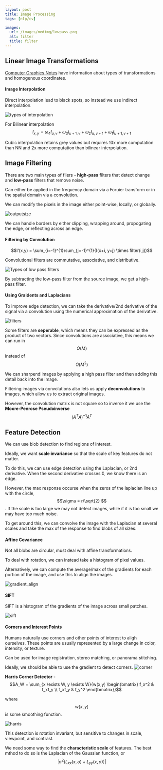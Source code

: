 ```yaml
---
layout: post
title: Image Processing
tags: [nlp/cv]

images: 
  url: /images/medimg/lowpass.png
  alt: filter
  title: filter
---
```

## Linear Image Transformations
[Computer Graphics Notes](/Computer-Graphics) have information about types of transformations and homogenous coordinates.

#### Image Interpolation
Direct interpolation lead to black spots, so instead we use indirect interpolation.

![types of interpolation](/images/medimg/interpolation.png)

For Bilinear interpolation $$I_{x,y} = \omega_4I_{u,v} + \omega_3I_{u+1,v} + \omega_2I_{u,v+1} + \omega_1I_{u+1,v+1} $$ 

Cubic interpolation retains grey values but requires 10x more computation than NN and 2x more computation than bilinear interpolation.

## Image Filtering

There are two main types of filers - **high-pass** filters that detect change and **low-pass** filters that remove noise.

Can either be applied in the frequency domain via a Foruier transform or in the spatial domain via a convolution.

We can modify the pixels in the image either point-wise, locally, or globally.

![outputsize](/images/medimg/outputsize.png)

We can handle borders by either clipping, wrapping around, propogating the edge, or reflecting across an edge.

#### Filtering by Convolution
$$I'(x,y) = \sum_{i=-1}^{1}\sum_{j=-1}^{1}{I(x+i, y+j) \times filter(i,j)}$$

Convolutional filters are commutative, associative, and distributive.

![Types of low pass filters](/images/medimg/lowpass.png)

By subtracting the low-pass filter from the source image, we get a high-pass filter.


#### Using Graidents and Laplacians
To improve edge detection, we can take the derivative/2nd derivative of the signal via a convolution using the numerical approximation of the derivative.

![filters](/images/medimg/gradfilters.png)

Some filters are **seperable**, which means they can be expressed as the product of two vectors.
Since convolutions are associative, this means we can run in $$O(M)$$ instead of $$O(M^2)$$

We can sharpend images by applying a high pass filter and then adding this detail back into the image.

Filtering images via convolutions also lets us apply **deconvolutions** to images, which allow us to extract original images. 

However, the convolution matrix is not square so to inverse it we use the **Moore-Penrose Pseudoinverse** $$(A^TA)^{-1}A^T$$

## Feature Detection
We can use blob detection to find regions of interest. 

Ideally, we want **scale invariance** so that the scale of key features do not matter.

To do this, we can use edge detection using the Laplacian, or 2nd derivative. When the second derivative crosses 0, we know there is an edge. 

However, the max response occurse when the zeros of the laplacian line up with the circle, $$\sigma = r/\sqrt{2} $$. If the scale is too large we may not detect images, while if it is too small we may have too much noise.

To get around this, we can convolve the image with the Laplacian at several scales and take the max of the response to find blobs of all sizes.

#### Affine Covariance
Not all blobs are circular, must deal with affine transformations.

To deal with rotation, we can instead take a histogram of pixel values.

Alternatively, we can compute the average/max of the gradients for each portion of the image, and use this to align the images.

![gradient_align](/images/medimg/gradient_align.png)

#### SIFT
SIFT is a histogram of the gradients of the image across small patches.

![sift](/images/medimg/sift.png)

#### Corners and Interest Points
Humans naturally use corners and other points of interest to aligh ourselves. These points are usually represented by a large change in color, intensity, or texture.

Can be used for image registration, stereo matching, or panorama stitching.

Ideally, we should be able to use the gradient to detect corners.
![corner](/images/medimg/corner.png)

**Harris Corner Detector** - $$A_W = \sum_{x \exists W, y \exists W}{w(x,y) \begin{bmatrix} f_x^2 & f_xf_y \\ f_xf_y & f_y^2 \end{bmatrix}}$$

where $$w(x,y)$$ is some smoothing function.

![harris](/images/medimg/harris.png)

This detection is rotation invariant, but sensitive to changes in scale, viewpoint, and contrast.

We need some way to find the **characteristic scale** of features. The best mthod to do so is the Laplacian of the Gaussian function, or 
$$\left\vert{\sigma^2(L_{xx}(x, \sigma) +L_{yy}(x, \sigma ))}\right\vert$$

